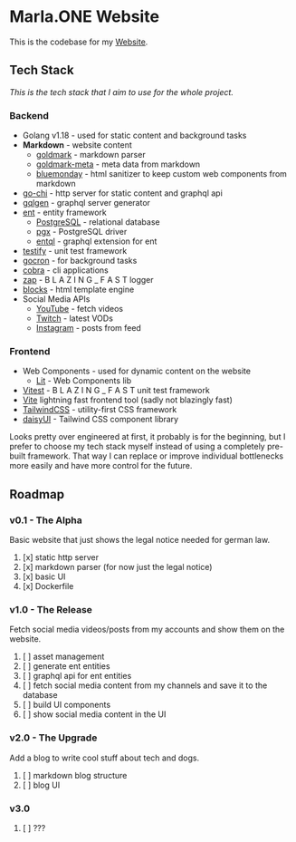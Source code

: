 # Marla.ONE Website

This is the codebase for my [Website](https://marla.one).

## Tech Stack

*This is the tech stack that I aim to use for the whole project.*

### Backend

- Golang v1.18 - used for static content and background tasks
- **Markdown** - website content
  - [goldmark](https://github.com/yuin/goldmark) - markdown parser
  - [goldmark-meta](https://github.com/yuin/goldmark-meta) - meta data from markdown
  - [bluemonday](https://github.com/microcosm-cc/bluemonday) - html sanitizer to keep custom web components from markdown
- [go-chi](https://github.com/go-chi/chi) - http server for static content and graphql api
- [gqlgen](https://github.com/99designs/gqlgen) - graphql server generator
- [ent](https://github.com/ent/ent) - entity framework
  - [PostgreSQL](https://www.postgresql.org/) - relational database
  - [pgx](https://github.com/jackc/pgx) - PostgreSQL driver
  - [entql](https://github.com/ent/contrib/entql) - graphql extension for ent
- [testify](https://github.com/stretchr/testify) - unit test framework
- [gocron](https://github.com/go-co-op/gocron) - for background tasks
- [cobra](https://github.com/spf13/cobra) - cli applications
- [zap](https://github.com/uber-go/zap) - B L A Z I N G _ F A S T logger
- [blocks](https://github.com/kataras/blocks/blob/main/blocks.go) - html template engine
- Social Media APIs
  - [YouTube](https://developers.google.com/youtube/v3/code_samples/go) - fetch videos
  - [Twitch](https://github.com/nicklaw5/helix) - latest VODs
  - [Instagram](https://github.com/yanatan16/golang-instagram) - posts from feed

### Frontend

- Web Components - used for dynamic content on the website
  - [Lit](https://lit.dev/) - Web Components lib
- [Vitest](https://vitest.dev/) - B L A Z I N G _ F A S T unit test framework
- [Vite](https://vitejs.dev/) lightning fast frontend tool (sadly not blazingly fast)
- [TailwindCSS](https://github.com/tailwindlabs/tailwindcss) - utility-first CSS framework
- [daisyUI](https://github.com/saadeghi/daisyui) - Tailwind CSS component library

Looks pretty over engineered at first, it probably is for the beginning, but I prefer to choose my tech stack myself instead of using a completely pre-built framework. That way I can replace or improve individual bottlenecks more easily and have more control for the future.

## Roadmap

### v0.1 - The Alpha

Basic website that just shows the legal notice needed for german law.

1. [x] static http server
2. [x] markdown parser (for now just the legal notice)
3. [x] basic UI
4. [x] Dockerfile

### v1.0 - The Release

Fetch social media videos/posts from my accounts and show them on the website.

1. [ ] asset management
2. [ ] generate ent entities
3. [ ] graphql api for ent entities
4. [ ] fetch social media content from my channels and save it to the database
5. [ ] build UI components
6. [ ] show social media content in the UI

### v2.0 - The Upgrade

Add a blog to write cool stuff about tech and dogs.

1. [ ] markdown blog structure
2. [ ] blog UI

### v3.0

1. [ ] ???